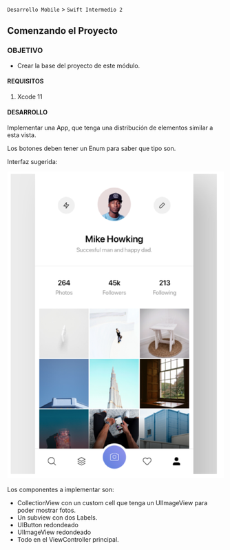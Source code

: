 `Desarrollo Mobile` > `Swift Intermedio 2`

	
## Comenzando el Proyecto

### OBJETIVO 

- Crear la base del proyecto de este módulo.

#### REQUISITOS 

1. Xcode 11

#### DESARROLLO

Implementar una App, que tenga una distribución de elementos similar a esta vista.

Los botones deben tener un Enum para saber que tipo son.

Interfaz sugerida:

![](0.png)

Los componentes a implementar son:

- CollectionView con un custom cell que tenga un UIImageView para poder mostrar fotos.
- Un subview con dos Labels.
- UIButton redondeado
- UIImageView redondeado
- Todo en el ViewController principal.